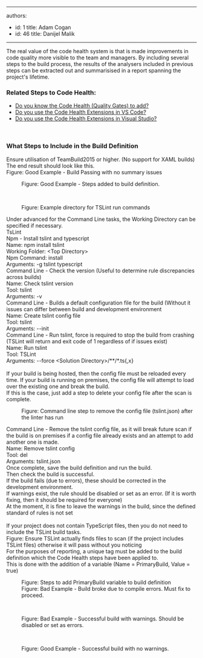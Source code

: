 

---
authors:
  - id: 1
    title: Adam Cogan
  - id: 46
    title: Danijel Malik
---




<span class='intro'> The real value of the code health system is that is made improvements in code quality more visible to the team and managers. By including several steps to the build process, the results of the analysers included in previous steps can be extracted out and summarisised in a report spanning the project's lifetime.&#160;<br> </span>

<h3 class="ssw15-rteElement-H3">​​Related Steps to Code Health&#58;​​<br></h3><p></p><ul><li><a href="/_layouts/15/FIXUPREDIRECT.ASPX?WebId=3dfc0e07-e23a-4cbb-aac2-e778b71166a2&amp;TermSetId=07da3ddf-0924-4cd2-a6d4-a4809ae20160&amp;TermId=b30bb5f2-6ac1-4f56-8975-dad84b0ba489">Do you&#160;know the Code Health (Quality Gates) to add?</a><br></li><li><a href="/_layouts/15/FIXUPREDIRECT.ASPX?WebId=3dfc0e07-e23a-4cbb-aac2-e778b71166a2&amp;TermSetId=07da3ddf-0924-4cd2-a6d4-a4809ae20160&amp;TermId=1e14fbd6-0c72-4791-9c79-893de1fdd89e">Do you use the Code Health Extensions in VS Code?​</a><br></li><li><a href="/_layouts/15/FIXUPREDIRECT.ASPX?WebId=3dfc0e07-e23a-4cbb-aac2-e778b71166a2&amp;TermSetId=07da3ddf-0924-4cd2-a6d4-a4809ae20160&amp;TermId=9e155c90-0502-447a-a1a3-fb2b1580982a">Do you use the Code Health Extensions in Visual Studio?</a><br></li></ul>​<p></p><h3 class="ssw15-rteElement-H3">​What Steps to Include in the B​​​uild Definition​</h3><p>Ensure&#160;utilisation of TeamBuild2015 or higher. (No support for XAML builds)<br>​​​​The end result should look like this.<br>Figu​​re&#58;&#160;​Good Example - Build Passing with no summary issues<br></p><dd class="ssw15-rteElement-FigureGood">Figure&#58; Good Examp​​​​​​le -&#160;Steps ​​added to&#160;build definition.</dd><p>​​​</p><dd class="ssw15-rteElement-FigureNormal">Figure&#58; Exa​mp​​​le director​​y for TSLint run commands</dd><p>Under advanced for the Command Line tasks, the Working Directory can be specified if necessary.<br>TsLint​<br>Npm&#160;- Install tslint and typescript<br>Name​&#58;&#160;npm install tslint<br>​​​Working Folder&#58;&#160;&lt;Top Directory&gt;<br>Npm Command&#58;&#160;install<br>Arguments&#58;&#160;-g tslint typescript<br>Command Line&#160;- Check the version&#160;​​​(Useful to determine rule discrepancies across builds)<br>Name​&#58; Check tslint version<br>Tool&#58;&#160;tslint<br>Arguments&#58;&#160;-v<br>Command Line&#160;-&#160;Builds a default configuration file for the build (Without it issues can differ between build and development environment<br>Name​&#58;&#160;Create tslint config file<br>Tool&#58;&#160;tslint<br>Arguments&#58;&#160;--init<br>Command Line&#160;- Run tslint, force is required to stop the build from crashing (TSLint will return and exit code of 1 regardless of if issues exist)<br>Name​&#58;&#160;​Run&#160;tslint<br>Tool&#58;​&#160;TSLint<br>Arguments&#58;&#160;--force &lt;Solution Directory&gt;/**/*.ts&#123;,x&#125;<br><br>If your build is being hosted, then the config file must be reloaded every time.&#160;<span class="ssw15-rteStyle-Highlight">If your build is running on premises</span>, the config file will attempt to load over the existing one and break the build.<br>If this is the case, just add a step to delete your config file after the scan is complete.</p><dd class="ssw15-rteElement-FigureNormal">Figure&#58; Command line​ s​​​tep to remove the&#160;config file (tslint.json) after the linter has run</dd><p>​Command Line&#160;- Remove the tslint config file, as it will break future scan if the build is on premises if a config file already exists and an attempt to add another one is made.<br>​​​Name​&#58;&#160;​Remove tslint config<br>​Tool&#58;​&#160;del<br>​Arguments&#58;&#160;tslint.json​<br>Once complete, save the build definition and run the build.​<br>Then check the build is successful.<br>If the build fails (due to errors), these should be corrected in the development environment.&#160;<br>If warnings&#160;exist, the rule should be disabled or set as an error. (If it is worth fixing, then it should be required for everyone)<br>​​​​At the moment, it is fine to leave the warnings in the build, since the defined standard of rules is not set<br>​​​<br>If your project does not contain TypeScript files, then you do not need to include the TSLint build tasks.<br>​Figure&#58; Ensure TSLint actually finds files to​​​ scan (if the project includes TSLint files) otherwise it will pass without you noticing<br>​For the purposes of reporting, a unique tag must be added to the build definition which the Code Health steps have been applied to. ​<br>This is done with the addition of a variable (Name = PrimaryBuild, Value = true)​</p><dd class="ssw15-rteElement-FigureNormal">Figure&#58; Steps to add PrimaryBuild​​ variable to build definition​​​​​​​​​​​​</dd><dd class="ssw15-rteElement-FigureBad">​​Figu​re&#58; Bad Example - B​uild broke due to com​​​pile errors. Must fix to proceed.​</dd><p>​​</p><dd class="ssw15-rteElement-FigureBad">​​​​​​​​​​Figure&#58; Bad Example -&#160;​Successful​​​​ build with warnings. Should be disabled or set as errors.​​</dd><p>​​​​​​</p><dd class="ssw15-rteElement-FigureGood">​​​​​​​​​Figure&#58;&#160;Good Example - S​​uccessful build with ​​​no warnings.</dd><p>​<br>​​<br></p>


